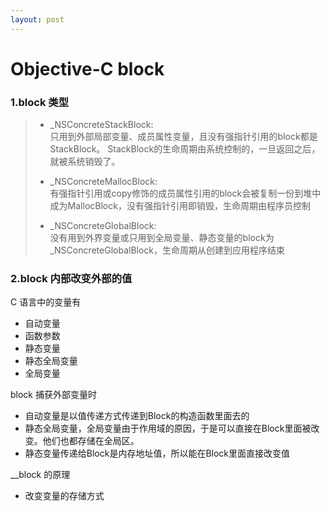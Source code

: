 ```yaml
---
layout: post
---
```


# Objective-C block 

### 1.block 类型


> * _NSConcreteStackBlock:
> </br>只用到外部局部变量、成员属性变量，且没有强指针引用的block都是StackBlock。
StackBlock的生命周期由系统控制的，一旦返回之后，就被系统销毁了。
>
> * _NSConcreteMallocBlock:
> </br>有强指针引用或copy修饰的成员属性引用的block会被复制一份到堆中成为MallocBlock，没有强指针引用即销毁，生命周期由程序员控制
> 
> * _NSConcreteGlobalBlock:
> </br>没有用到外界变量或只用到全局变量、静态变量的block为_NSConcreteGlobalBlock，生命周期从创建到应用程序结束



### 2.block 内部改变外部的值
C 语言中的变量有
* 自动变量
* 函数参数
* 静态变量
* 静态全局变量
* 全局变量

block 捕获外部变量时

* 自动变量是以值传递方式传递到Block的构造函数里面去的
* 静态全局变量，全局变量由于作用域的原因，于是可以直接在Block里面被改变。他们也都存储在全局区。
* 静态变量传递给Block是内存地址值，所以能在Block里面直接改变值

__block 的原理
* 改变变量的存储方式
